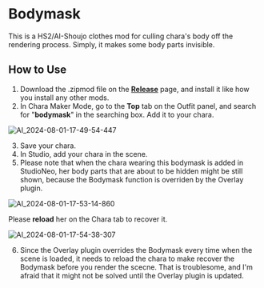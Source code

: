 # Bodymask
This is a HS2/AI-Shoujo clothes mod for culling chara's body off the rendering process. Simply, it makes some body parts invisible.

## How to Use
1. Download the .zipmod file on the **[Release](https://github.com/Blatke/Bodymask/releases)** page, and install it like how you install any other mods.
2. In Chara Maker Mode, go to the **Top** tab on the Outfit panel, and search for "**bodymask**" in the searching box. Add it to your chara.

![AI_2024-08-01-17-49-54-447](https://github.com/user-attachments/assets/e506e0e4-fc17-4150-b146-7143f23342cd)

3. Save your chara.
4. In Studio, add your chara in the scene.
5. Please note that when the chara wearing this bodymask is added in StudioNeo, her body parts that are about to be hidden might be still shown, because the Bodymask function is overriden by the Overlay plugin.

![AI_2024-08-01-17-53-14-860](https://github.com/user-attachments/assets/4f136970-f55d-4214-88a7-24871caa9728)

Please **reload** her on the Chara tab to recover it.

![AI_2024-08-01-17-54-38-307](https://github.com/user-attachments/assets/c64640c8-95e2-46b7-83cf-3661c3d1fe2a)

6. Since the Overlay plugin overrides the Bodymask every time when the scene is loaded, it needs to reload the chara to make recover the Bodymask before you render the scecne. That is troublesome, and I'm afraid that it might not be solved until the Overlay plugin is updated.
